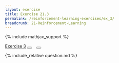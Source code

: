 ```yaml
---
layout: exercise
title: Exercise 21.3
permalink: /reinforcement-learning-exercises/ex_3/
breadcrumb: 21-Reinforcement-Learning
---
```


{% include mathjax_support %}

<div class="card">
<div class="card-header p-2">
<a href='#' class="p-2">Exercise 3</a>
<button type="button" class="btn btn-dark float-right" title="Solve this Exercise" onclick="solve('ex21.3');" href="#"><i id="ex21.3" class="fas fa-pen" style="color:white"></i></button>
<a class="edit_question" href="#"><button type="button" class="btn btn-dark float-right" title="Edit this Question"  style="margin-left:10px; margin-right:10px;" onclick="edit('ex21.3');" href="#"><i id="ex21.3" class="far fa-edit" style="color:white"></i></button></a>
</div>
<div class="card-body">
<p class="card-text">{% include_relative question.md %}</p>
</div>
</div>
<br>
